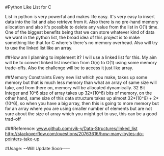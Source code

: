 #Python Like List for C

List in python is very powerful and makes life easy. It's very easy to insert data into the list and also retrieve from it. Also there is no pre-hand memory allocation and also it's possible to delete any value from the list in O(1) time. One of the biggest benefits being that we can store whatever kind of data we want in the python list, the broad idea of this project is to make something like that for C where's there's no memory overhead. Also will try to use the linked list like an array.

##How am I planning to implement it?
I will use a linked list for this. My aim will be to convert linked list insertion from O(n) to O(1) using some memory trade-offs. Also the challenge will be to access it just like array. 

##Memory Constraints 
Every new list which you make, takes up some memory but that is much less memory than what an array of same size will take, and from there on, memory will be allocated dynamically.
32 Bit Integer and 10^6 size of array takes up 32*(10^6) bits of memory, on the other hand, same size of this data structure takes up almost 32*(10^6) + 2*(10^6), so when you have a big array, then this is going to more memory but for an array where you are using smaller number of elements but are not sure about the size of array which you might get to use, this can be a good trad-off

###Reference: 
www.github.com/vik-y/Data-Structures/linked_list
http://stackoverflow.com/questions/20763616/how-many-bytes-do-pointers-take-up

 #Usage:
 --Will Update Soon----
